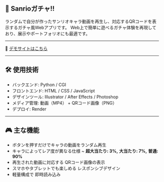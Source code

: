 ##  🎀 Sanrioガチャ!!

ランダムで自分が作ったサンリオキャラ動画を再生し、対応するQRコードを表示するガチャ風Webアプリです。
Web上で簡単に遊べるガチャ体験を再現しており、展示やポートフォリオにも最適です。

---

🔗 [デモサイトはこちら](https://sanriogacha.onrender.com)

---

## 🛠️ 使用技術

- バックエンド: Python / CGI
- フロントエンド: HTML / CSS / JavaScript
- デザインツール: Illustrator / After Effects / Photoshop   
- メディア管理: 動画（MP4） + QRコード画像（PNG） 
- デプロイ: Render
  
---

## 🎮 主な機能

- ボタンを押すだけでキャラの動画をランダム再生
- キャラによってレア度が異なる仕様 ~ **超大当たり: 3%,** **大当たり: 7%,** **普通: 90%**
- 再生された動画に対応する QRコード画像の表示
- スマホやタブレットでも楽しめる レスポンシブデザイン
- 軽量構成で 即時読み込み
